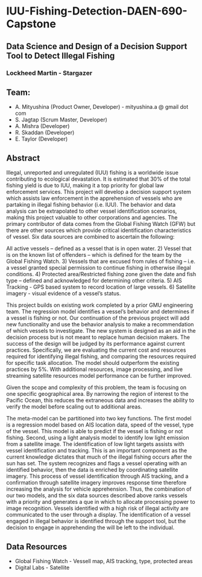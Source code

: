 # IUU-Fishing-Detection-DAEN-690-Capstone
## Data Science and Design of a Decision Support Tool to Detect Illegal Fishing
### Lockheed Martin - Stargazer

## **Team:**
- A. Mityushina (Product Owner, Developer) - mityushina.a @ gmail dot com
- S. Jagtap (Scrum Master, Developer)
- A. Mishra (Developer)
- R. Skaddan (Developer)
- E. Taylor (Developer)

 
## **Abstract**
Illegal, unreported and unregulated (IUU) fishing is a worldwide issue contributing to ecological devastation. It is estimated that 30% of the total fishing yield is due to IUU, making it a top priority for global law enforcement services. This project will develop a decision support system which assists law enforcement in the apprehension of vessels who are partaking in illegal fishing behavior (i.e. IUU). The behavior and data analysis can be extrapolated to other vessel identification scenarios, making this project valuable to other corporations and agencies.
The primary contributor of data comes from the Global Fishing Watch (GFW) but there are other sources which provide critical identification characteristics of vessel. Six data sources are combined to ascertain the following:

All active vessels – defined as a vessel that is in open water. 2) Vessel that is on the known list of offenders – which is defined for the team by the Global Fishing Watch. 3) Vessels that are excused from rules of fishing – i.e. a vessel granted special permission to continue fishing in otherwise illegal conditions. 4) Protected area/Restricted fishing zone given the date and fish type – defined and acknowledged for determining other criteria. 5) AIS Tracking - GPS based system to record location of large vessels. 6) Satellite imagery - visual evidence of a vessel’s status.  

This project builds on existing work completed by a prior GMU engineering team. The regression model identifies a vessel’s behavior and determines if a vessel is fishing or not. Our continuation of the previous project will add new functionality and use the behavior analysis to make a recommendation of which vessels to investigate. The new system is designed as an aid in the decision process but is not meant to replace human decision makers. The success of the design will be judged by its performance against current practices. Specifically, we are evaluating the current cost and resources required for identifying illegal fishing, and comparing the resources required for specific task allocation. The model should outperform the existing practices by 5%. With additional resources, image processing, and live streaming satellite resources model performance can be further improved.

Given the scope and complexity of this problem, the team is focusing on one specific geographical area. By narrowing the region of interest to the Pacific Ocean, this reduces the extraneous data and increases the ability to verify the model before scaling out to additional areas.

The meta-model can be partitioned into two key functions. The first model is a regression model based on AIS location data, speed of the vessel, type of the vessel. This model is able to predict if the vessel is fishing or not fishing. Second, using a light analysis model to identify low light emission from a satellite image. The identification of low light targets assists with vessel identification and tracking. This is an important component as the current knowledge dictates that much of the illegal fishing occurs after the sun has set. The system recognizes and flags a vessel operating with an identified behavior, then the data is enriched by coordinating satellite imagery. This process of vessel identification through AIS tracking, and a confirmation through satellite imagery improves response time therefore increasing the analysis for vehicle apprehension. Thus, the combination of our two models, and the six data sources described above ranks vessels with a priority and generates a que in which to allocate processing power to image recognition. Vessels identified with a high risk of illegal activity are communicated to the user through a display. The identification of a vessel engaged in illegal behavior is identified through the support tool, but the decision to engage in apprehending the will be left to the individual.


## **Data Resources**

* Global Fishing Watch - Vessell map, AIS tracking, type, protected areas
* Digital Labs - Satellite 
